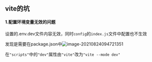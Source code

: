 ## vite的坑

#### 1.配置环境变量无效的问题

设置的.env.dev文件内容无效，同时`config`的`index.js`文件中配置也不生效

发现是需要在package.json中![image-20210824094721351](C:\Users\gjm\AppData\Roaming\Typora\typora-user-images\image-20210824094721351.png)

在`"scripts"`中的`"dev"`属性由`"vite"`改为`"vite --mode dev"`

